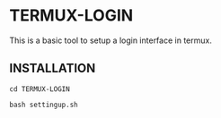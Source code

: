 # TERMUX-LOGIN
This is a basic tool to setup a login interface in termux.

## INSTALLATION
`cd TERMUX-LOGIN`

`bash settingup.sh`
